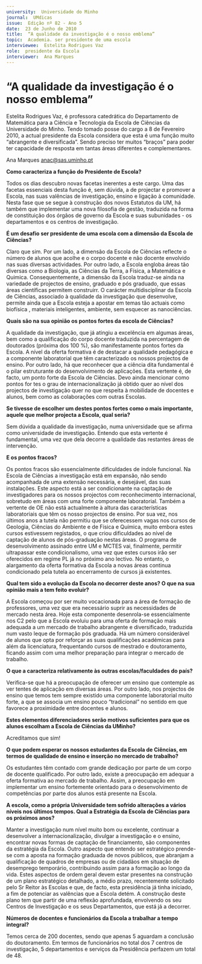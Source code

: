 ```yaml
---
university:  Universidade do Minho
journal:  UMdicas
issue:  Edição nº 82 - Ano 5
date:  23 de Junho de 2010
title:  “A qualidade da investigação é o nosso emblema”
topic:  Academia. ser presidente de uma escola
interviewee:  Estelita Rodrigues Vaz
role:  presidente da Escola
interviewer:  Ana Marques
--- 
```


# “A qualidade da investigação é o nosso emblema”

Estelita Rodrigues Vaz, é professora catedrática do Departamento de Matemática para a Ciência e Tecnologia da Escola de Ciências da Universidade do Minho. Tendo tomado posse do cargo a 8 de Fevereiro 2010, a actual presidente da Escola considera que esta é uma função muito “abrangente e diversificada”.
Sendo preciso ter muitos “braços” para poder ter capacidade de resposta em tantas áreas diferentes e complementares.
 
Ana Marques anac@sas.uminho.pt 


**Como caracteriza a função do Presidente de Escola?**

Todos os dias descubro novas facetas inerentes a este cargo.
Uma das facetas essenciais desta função é, sem dúvida, a de projectar e promover a Escola, nas suas valências de investigação, ensino e ligação à comunidade.
Nesta fase que se segue à construção dos novos Estatutos da UM, há também que implementar uma nova filosofia de gestão, traduzida na forma de constituição dos órgãos de governo da Escola e suas subunidades - os departamentos e os centros de investigação.
 

**É um desafio ser presidente de uma escola com a dimensão da Escola de Ciências?**

Claro que sim. Por um lado, a dimensão da Escola de Ciências reflecte o número de alunos que acolhe e o corpo docente e não docente envolvido nas suas diversas actividades. Por outro lado, a Escola engloba áreas tão diversas como a Biologia, as Ciências da Terra, a Física, a Matemática e Quimica.
Consequentemente, a dimensão da Escola traduz-se ainda na variedade de projectos de ensino, graduado e pós graduado, que essas áreas científicas permitem construirr. O carácter multidisciplinar da Escola de Ciências, associado à qualidade da investigação que desenvolve, permite ainda que a Escola esteja a apostar em temas tão actuais como biofísica , materiais inteligentes, ambiente, sem esquecer as nanociências.
 

**Quais são na sua opinião os pontos fortes da escola de Ciências?**

A qualidade da investigação, que já atingiu a excelência em algumas áreas, bem como a qualificação do corpo docente traduzida na percentagem de doutorados (próxima dos 100 %), são manifestamente pontos fortes da Escola.
A nível da oferta formativa é de destacar a qualidade pedagógica e a componente laboratorial que têm caracterizado os nossos projectos de ensino. Por outro lado, há que reconhecer que a ciência dita fundamental é o pilar estruturante do desenvolvimento de aplicações. Esta vertente é, de facto, um ponto forte da Escola de Ciências.
Devo ainda mencionar como pontos for tes o grau de internacionalização já obtido quer ao nível dos projectos de investigação quer no que respeita à mobilidade de docentes e alunos, bem como as colaborações com outras Escolas.
 

**Se tivesse de escolher um destes pontos fortes como o mais importante, aquele que melhor projecta a Escola, qual seria?**

Sem dúvida a qualidade da investigação, numa universidade que se afirma como universidade de investigação. Entendo que esta vertente é fundamental, uma vez que dela decorre a qualidade das restantes áreas de intervenção.
 

**E os pontos fracos?**

Os pontos fracos são essencialmente dificuldades de índole funcional. Na Escola de Ciências a investigação está em expansão, não sendo acompanhada de uma extensão necessária, e desejável, das suas instalações. Este aspecto está a ser condicionante na captação de investigadores para os nossos projectos com reconhecimento internacional, sobretudo em áreas com uma forte componente laboratorial.
Também a vertente de OE não está actualmente à altura das características laboratoriais que têm os nosso projectos de ensino.
Por sua vez, nos últimos anos a tutela não permitiu que se oferecessem vagas nos cursos de Geologia, Ciências do Ambiente e de Física e Química, muito embora estes cursos estivessem registados, o que criou dificuldades ao nível de captação de alunos de pós-graduação nestas áreas. O programa de desenvolvimento assinado entre UM e MCTES vai, finalmente, permitir ultrapassar este condicionalismo, uma vez que estes cursos irão ser oferecidos em regime PL já no próximo ano lectivo. No entanto, o alargamento da oferta formativa da Escola a novas áreas continua condicionado pela tutela ao encerramento de cursos já existentes.
 

**Qual tem sido a evolução da Escola no decorrer deste anos? O que na sua opinião mais a tem feito evoluir?**

A Escola começou por ser muito vocacionada para a área de formação de professores, uma vez que era necessário suprir as necessidades de mercado nesta área. Hoje esta componente desenrola-se essencialmente nos C2 pelo que a Escola evoluiu para uma oferta de formação mais adequada a um mercado de trabalho abrangente e diversificado, traduzida num vasto leque de formação pós graduada.
Há um número considerável de alunos que opta por reforçar as suas qualificações académicas para além da licenciatura, frequentando cursos de mestrado e doutoramento, ficando assim com uma melhor preparação para integrar o mercado de trabalho.
 

**O que a caracteriza relativamente às outras escolas/faculdades do país?**

Verifica-se que há a preocupação de oferecer um ensino que contemple as ver tentes de aplicação em diversas áreas. Por outro lado, nos projectos de ensino que temos tem sempre existido uma componente laboratorial muito forte, a que se associa um ensino pouco “tradicional” no sentido em que favorece a proximidade entre docentes e alunos.
 

**Estes elementos diferenciadores serão motivos suficientes para que os alunos escolham a Escola de Ciências da UMinho?**

Acreditamos que sim!
 

**O que podem esperar os nossos estudantes da Escola de Ciências, em termos de qualidade de ensino e inserção no mercado de trabalho?**

Os estudantes têm contado com grande dedicação por parte de um corpo de docente qualificado. Por outro lado, existe a preocupação em adequar a oferta formativa ao mercado de trabalho. Assim, a preocupação em implementar um ensino fortemente orientado para o desenvolvimento de competências por parte dos alunos está presente na Escola.
 

**A escola, como a própria Universidade tem sofrido alterações a vários níveis nos últimos tempos. Qual a Estratégia da Escola de Ciências para os próximos anos?**

Manter a investigação num nível muito bom ou excelente, continuar a desenvolver a internacionalização, divulgar a investigação e o ensino, encontrar novas formas de captação de financiamento, são componentes da estratégia da Escola. Outro aspecto que entendo ser estratégico prende-se com a aposta na formação graduada de novos públicos, que abranjam a qualificação de quadros de empresas ou de cidadãos em situação de desemprego temporário, contribuindo assim para a formação ao longo da vida.
Estes aspectos de ordem geral devem estar presentes na construção de um plano estratégico detalhado, a médio prazo, recentemente solicitado pelo Sr Reitor às Escolas e que, de facto, esta presidência já tinha iniciado, a fim de potenciar as valências que a Escola detém. A construção deste plano tem que partir de uma reflexão aprofundada, envolvendo os seu Centros de Investigação e os seus Departamentos, que está já a decorrer.
 

**Números de docentes e funcionários da Escola a trabalhar a tempo integral?**

Temos cerca de 200 docentes, sendo que apenas 5 aguardam a conclusão do doutoramento. Em termos de funcionários no total dos 7 centros de investigação, 5 departamentos e serviços da Presidência perfazem um total de 48.

